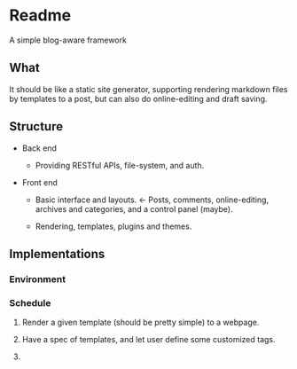 # Readme

A simple blog-aware framework

## What

It should be like a static site generator, supporting rendering markdown files by templates to a post, but can also do online-editing and draft saving.

## Structure

* Back end

    * Providing RESTful APIs, file-system, and auth.

* Front end

    * Basic interface and layouts. <- Posts, comments, online-editing, archives and categories, and a control panel (maybe). 

    * Rendering, templates, plugins and themes.

## Implementations

### Environment

### Schedule

1. Render a given template (should be pretty simple) to a webpage.

2. Have a spec of templates, and let user define some customized tags.

3. 